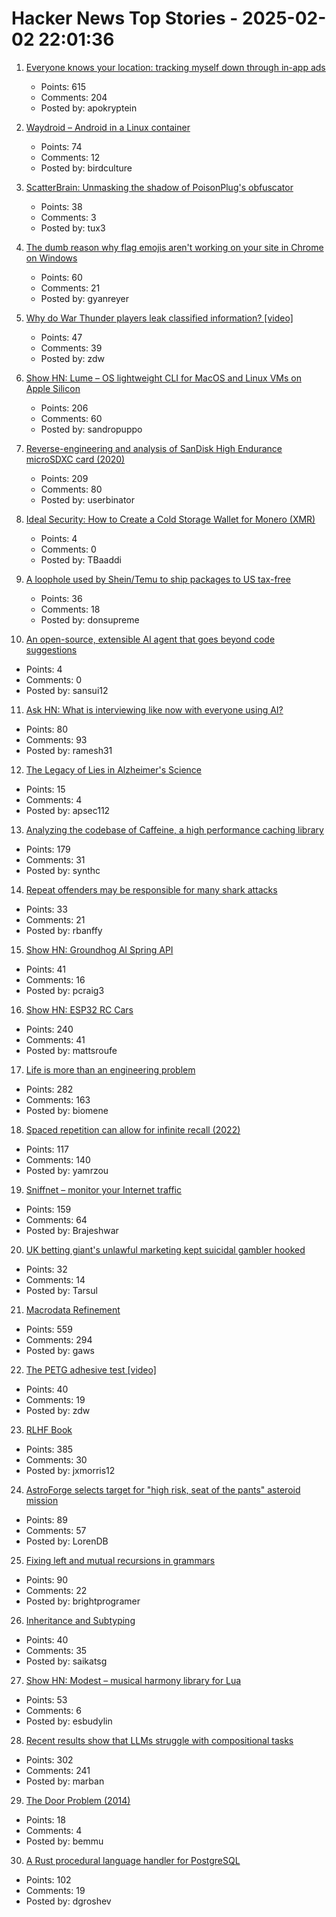 # Hacker News Top Stories - 2025-02-02 22:01:36

1. [Everyone knows your location: tracking myself down through in-app ads](https://timsh.org/tracking-myself-down-through-in-app-ads/)
   - Points: 615
   - Comments: 204
   - Posted by: apokryptein

2. [Waydroid – Android in a Linux container](https://waydro.id/)
   - Points: 74
   - Comments: 12
   - Posted by: birdculture

3. [ScatterBrain: Unmasking the shadow of PoisonPlug's obfuscator](https://cloud.google.com/blog/topics/threat-intelligence/scatterbrain-unmasking-poisonplug-obfuscator)
   - Points: 38
   - Comments: 3
   - Posted by: tux3

4. [The dumb reason why flag emojis aren't working on your site in Chrome on Windows](https://geyer.dev/blog/windows-flag-emojis/)
   - Points: 60
   - Comments: 21
   - Posted by: gyanreyer

5. [Why do War Thunder players leak classified information? [video]](https://www.youtube.com/watch?v=R7LMApkXJD8)
   - Points: 47
   - Comments: 39
   - Posted by: zdw

6. [Show HN: Lume – OS lightweight CLI for MacOS and Linux VMs on Apple Silicon](https://github.com/trycua/lume)
   - Points: 206
   - Comments: 60
   - Posted by: sandropuppo

7. [Reverse-engineering and analysis of SanDisk High Endurance microSDXC card (2020)](https://ripitapart.com/2020/07/16/reverse-engineering-and-analysis-of-sandisk-high-endurance-microsdxc-card/)
   - Points: 209
   - Comments: 80
   - Posted by: userbinator

8. [Ideal Security: How to Create a Cold Storage Wallet for Monero (XMR)](https://monero.forex/ideal-security-how-to-create-a-cold-storage-wallet-for-monero-xmr/)
   - Points: 4
   - Comments: 0
   - Posted by: TBaaddi

9. [A loophole used by Shein/Temu to ship packages to US tax-free](https://www.businessinsider.com/shein-temu-de-minimis-tax-loophole-scrutiny-2024-1)
   - Points: 36
   - Comments: 18
   - Posted by: donsupreme

10. [An open-source, extensible AI agent that goes beyond code suggestions](https://block.github.io/goose/)
   - Points: 4
   - Comments: 0
   - Posted by: sansui12

11. [Ask HN: What is interviewing like now with everyone using AI?](undefined)
   - Points: 80
   - Comments: 93
   - Posted by: ramesh31

12. [The Legacy of Lies in Alzheimer's Science](https://www.nytimes.com/2025/01/24/opinion/alzheimers-fraud-cure.html)
   - Points: 15
   - Comments: 4
   - Posted by: apsec112

13. [Analyzing the codebase of Caffeine, a high performance caching library](https://adriacabeza.github.io/2024/07/12/caffeine-cache.html)
   - Points: 179
   - Comments: 31
   - Posted by: synthc

14. [Repeat offenders may be responsible for many shark attacks](https://nautil.us/the-problem-with-problem-sharks-1186682/)
   - Points: 33
   - Comments: 21
   - Posted by: rbanffy

15. [Show HN: Groundhog AI Spring API](https://groundhog-day.com/api)
   - Points: 41
   - Comments: 16
   - Posted by: pcraig3

16. [Show HN: ESP32 RC Cars](https://github.com/mattsroufe/esp32_rc_cars)
   - Points: 240
   - Comments: 41
   - Posted by: mattsroufe

17. [Life is more than an engineering problem](https://lareviewofbooks.org/article/life-is-more-than-an-engineering-problem/)
   - Points: 282
   - Comments: 163
   - Posted by: biomene

18. [Spaced repetition can allow for infinite recall (2022)](https://www.efavdb.com/memory%20recall)
   - Points: 117
   - Comments: 140
   - Posted by: yamrzou

19. [Sniffnet – monitor your Internet traffic](https://github.com/GyulyVGC/sniffnet)
   - Points: 159
   - Comments: 64
   - Posted by: Brajeshwar

20. [UK betting giant's unlawful marketing kept suicidal gambler hooked](https://www.theguardian.com/society/2025/feb/01/i-lost-10-years-of-my-life-how-uk-betting-giants-unlawful-marketing-kept-suicidal-gambler-hooked)
   - Points: 32
   - Comments: 14
   - Posted by: Tarsul

21. [Macrodata Refinement](https://lumon-industries.com/)
   - Points: 559
   - Comments: 294
   - Posted by: gaws

22. [The PETG adhesive test [video]](https://www.youtube.com/watch?v=tyo8vLorpZo)
   - Points: 40
   - Comments: 19
   - Posted by: zdw

23. [RLHF Book](https://rlhfbook.com/)
   - Points: 385
   - Comments: 30
   - Posted by: jxmorris12

24. [AstroForge selects target for "high risk, seat of the pants" asteroid mission](https://arstechnica.com/space/2025/01/astroforge-selects-target-for-high-risk-seat-of-the-pants-asteroid-mission/)
   - Points: 89
   - Comments: 57
   - Posted by: LorenDB

25. [Fixing left and mutual recursions in grammars](https://brightprogrammer.in/posts/fixing-recursions-in-grammar/)
   - Points: 90
   - Comments: 22
   - Posted by: brightprogramer

26. [Inheritance and Subtyping](https://blog.frankel.ch/on-inheritance/)
   - Points: 40
   - Comments: 35
   - Posted by: saikatsg

27. [Show HN: Modest – musical harmony library for Lua](https://github.com/esbudylin/modest)
   - Points: 53
   - Comments: 6
   - Posted by: esbudylin

28. [Recent results show that LLMs struggle with compositional tasks](https://www.quantamagazine.org/chatbot-software-begins-to-face-fundamental-limitations-20250131/)
   - Points: 302
   - Comments: 241
   - Posted by: marban

29. [The Door Problem (2014)](https://lizengland.com/blog/2014/04/the-door-problem/)
   - Points: 18
   - Comments: 4
   - Posted by: bemmu

30. [A Rust procedural language handler for PostgreSQL](https://github.com/tcdi/plrust)
   - Points: 102
   - Comments: 19
   - Posted by: dgroshev

